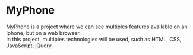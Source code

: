# MyPhone
MyPhone is a project where we can see multiples features available on an Iphone, but on a web browser.<br>
In this project, multiples technologies will be used, such as HTML, CSS, JavaScript, jQuery.
